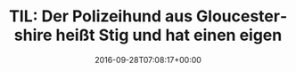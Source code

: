 ---
retweeted: false
source: <a href="http://twitter.com/download/android" rel="nofollow">Twitter for Android</a>
entities:
  hashtags: []
  symbols: []
  user_mentions:
  - name: Kylo and Ace
    screen_name: PD_STIG
    indices:
    - '90'
    - '98'
    id_str: '740551549932478464'
    id: '740551549932478464'
  urls: []
display_text_range:
- '0'
- '98'
favorite_count: '0'
id_str: '781027735976157184'
truncated: false
retweet_count: '0'
id: '781027735976157184'
created_at: Wed Sep 28 07:08:17 +0000 2016
favorited: false
full_text: 'TIL: Der Polizeihund aus Gloucestershire heißt Stig und hat einen eigenen
  Twitter-Handle: [@PD_STIG](https://twitter.com/PD_STIG)'
lang: de
tags:
- pesos/twitter
date: '2016-09-28T07:08:17+00:00'
src: https://twitter.com/bascht/status/781027735976157184
original_url: https://twitter.com/bascht/status/781027735976157184
type: twitter_tweet
text: 'TIL: Der Polizeihund aus Gloucestershire heißt Stig und hat einen eigenen Twitter-Handle:
  [@PD_STIG](https://twitter.com/PD_STIG)'
title: 'TIL: Der Polizeihund aus Gloucestershire heißt Stig und hat einen eigen'

---